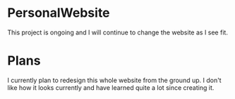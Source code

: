 # PersonalWebsite

This project is ongoing and I will continue to change the website as I see fit. 

# Plans

I currently plan to redesign this whole website from the ground up. I don't like how it looks currently and have learned quite a lot since creating it. 
